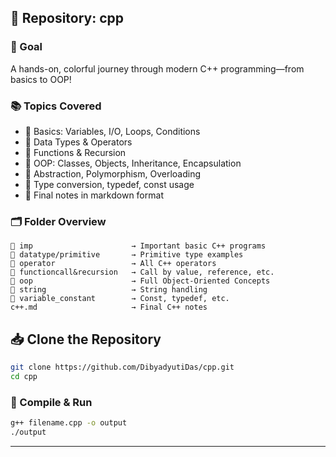 ## 📁 Repository: cpp

### 🎯 Goal
A hands-on, colorful journey through modern C++ programming—from basics to OOP!

### 📚 Topics Covered
- 🧱 Basics: Variables, I/O, Loops, Conditions
- 🧪 Data Types & Operators
- 🔁 Functions & Recursion
- 🧵 OOP: Classes, Objects, Inheritance, Encapsulation
- 🔐 Abstraction, Polymorphism, Overloading
- 🧮 Type conversion, typedef, const usage
- 📘 Final notes in markdown format

### 🗂️ Folder Overview
```
📁 imp                      → Important basic C++ programs
📁 datatype/primitive       → Primitive type examples
📁 operator                 → All C++ operators
📁 functioncall&recursion   → Call by value, reference, etc.
📁 oop                      → Full Object-Oriented Concepts
📁 string                   → String handling
📁 variable_constant        → Const, typedef, etc.
c++.md                     → Final C++ notes
```
## 📥 Clone the Repository

```bash
git clone https://github.com/DibyadyutiDas/cpp.git
cd cpp
```

### 🚀 Compile & Run
```bash
g++ filename.cpp -o output
./output
```

---
